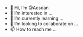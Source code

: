 - 👋 Hi, I’m @Aosdan
- 👀 I’m interested in ...
- 🌱 I’m currently learning ...
- 💞️ I’m looking to collaborate on ...
- 📫 How to reach me ...

<!---
Aosdan/Aosdan is a ✨ special ✨ repository because its `README.md` (this file) appears on your GitHub profile.
You can click the Preview link to take a look at your changes.
--->
